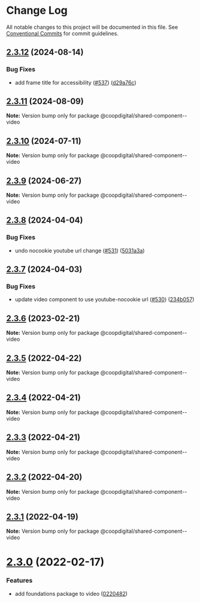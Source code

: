 # Change Log

All notable changes to this project will be documented in this file.
See [Conventional Commits](https://conventionalcommits.org) for commit guidelines.

## [2.3.12](https://github.com/coopdigital/coop-frontend/compare/@coopdigital/shared-component--video@2.3.11...@coopdigital/shared-component--video@2.3.12) (2024-08-14)


### Bug Fixes

* add frame title for accessibility ([#537](https://github.com/coopdigital/coop-frontend/issues/537)) ([d29a76c](https://github.com/coopdigital/coop-frontend/commit/d29a76c62b95d4160205dafd17daadb6b6d82cca))





## [2.3.11](https://github.com/coopdigital/coop-frontend/compare/@coopdigital/shared-component--video@2.3.10...@coopdigital/shared-component--video@2.3.11) (2024-08-09)

**Note:** Version bump only for package @coopdigital/shared-component--video





## [2.3.10](https://github.com/coopdigital/coop-frontend/compare/@coopdigital/shared-component--video@2.3.9...@coopdigital/shared-component--video@2.3.10) (2024-07-11)

**Note:** Version bump only for package @coopdigital/shared-component--video





## [2.3.9](https://github.com/coopdigital/coop-frontend/compare/@coopdigital/shared-component--video@2.3.8...@coopdigital/shared-component--video@2.3.9) (2024-06-27)

**Note:** Version bump only for package @coopdigital/shared-component--video





## [2.3.8](https://github.com/coopdigital/coop-frontend/compare/@coopdigital/shared-component--video@2.3.7...@coopdigital/shared-component--video@2.3.8) (2024-04-04)


### Bug Fixes

* undo nocookie youtube url change ([#531](https://github.com/coopdigital/coop-frontend/issues/531)) ([5031a3a](https://github.com/coopdigital/coop-frontend/commit/5031a3a3d3d5975af7b962bf289bc6764731142d))





## [2.3.7](https://github.com/coopdigital/coop-frontend/compare/@coopdigital/shared-component--video@2.3.6...@coopdigital/shared-component--video@2.3.7) (2024-04-03)


### Bug Fixes

* update video component to use youtube-nocookie url ([#530](https://github.com/coopdigital/coop-frontend/issues/530)) ([234b057](https://github.com/coopdigital/coop-frontend/commit/234b05781adea0871b7be69a542f569cef9c883b))





## [2.3.6](https://github.com/coopdigital/coop-frontend/compare/@coopdigital/shared-component--video@2.3.5...@coopdigital/shared-component--video@2.3.6) (2023-02-21)

**Note:** Version bump only for package @coopdigital/shared-component--video





## [2.3.5](https://github.com/coopdigital/coop-frontend/compare/@coopdigital/shared-component--video@2.3.4...@coopdigital/shared-component--video@2.3.5) (2022-04-22)

**Note:** Version bump only for package @coopdigital/shared-component--video





## [2.3.4](https://github.com/coopdigital/coop-frontend/compare/@coopdigital/shared-component--video@2.3.3...@coopdigital/shared-component--video@2.3.4) (2022-04-21)

**Note:** Version bump only for package @coopdigital/shared-component--video





## [2.3.3](https://github.com/coopdigital/coop-frontend/compare/@coopdigital/shared-component--video@2.3.2...@coopdigital/shared-component--video@2.3.3) (2022-04-21)

**Note:** Version bump only for package @coopdigital/shared-component--video





## [2.3.2](https://github.com/coopdigital/coop-frontend/compare/@coopdigital/shared-component--video@2.3.1...@coopdigital/shared-component--video@2.3.2) (2022-04-20)

**Note:** Version bump only for package @coopdigital/shared-component--video





## [2.3.1](https://github.com/coopdigital/coop-frontend/compare/@coopdigital/shared-component--video@2.3.0...@coopdigital/shared-component--video@2.3.1) (2022-04-19)

**Note:** Version bump only for package @coopdigital/shared-component--video





# [2.3.0](https://github.com/coopdigital/coop-frontend/compare/@coopdigital/shared-component--video@2.2.7...@coopdigital/shared-component--video@2.3.0) (2022-02-17)


### Features

* add foundations package to video ([0220482](https://github.com/coopdigital/coop-frontend/commit/0220482c2030a2d8297744c9514746a9ecf2d1d9))

